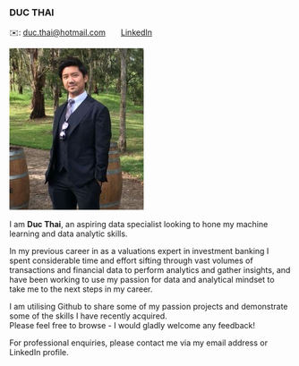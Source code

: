 ### DUC THAI

✉️: duc.thai@hotmail.com 
&nbsp;&nbsp;&nbsp;&nbsp;&nbsp; [LinkedIn](https://www.linkedin.com/in/duc-thai-0975b5b9/) 


![alt text](https://github.com/dt1983/duc.thai/blob/main/Duc%20Thai%20-%20Profile%20Pic.JPG)

I am __Duc Thai__, an aspiring data specialist looking to hone my machine learning and data analytic skills.

In my previous career in as a valuations expert in investment banking I spent considerable time and effort sifting through vast volumes of transactions and financial data to perform analytics and gather insights, and have been working to use my passion for data and analytical mindset to take me to the next steps in my career.

I am utilising Github to share some of my passion projects and demonstrate some of the skills I have recently acquired.<br>
Please feel free to browse - I would gladly welcome any feedback!

For professional enquiries, please contact me via my email address or LinkedIn profile.
